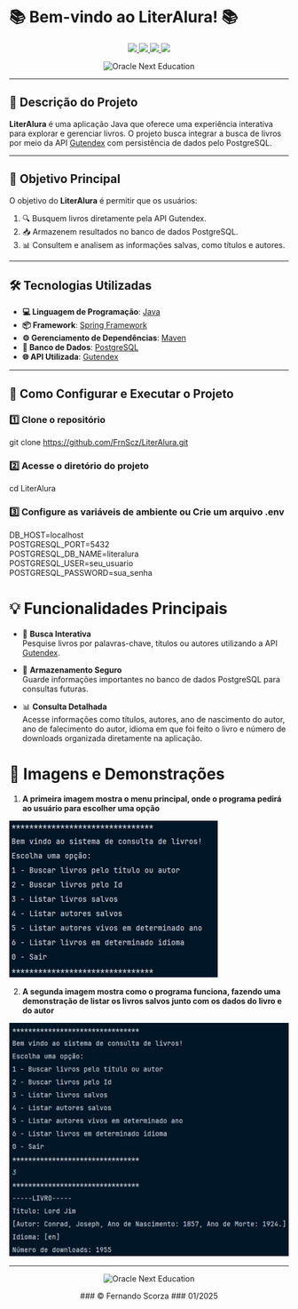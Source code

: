 
# 📚 Bem-vindo ao **LiterAlura**! 📚  
<p align="center">  
    <a alt="Java" href="https://java.com" target="_blank">  
        <img src="https://img.shields.io/badge/Java-v22.0.1-ED8B00.svg" />  
    </a>  
    <a alt="Spring Framework" href="https://spring.io/" target="_blank">  
        <img src="https://img.shields.io/badge/Spring-v3.4.1-6DB33F.svg" />  
    </a>  
    <a alt="Maven" href="https://maven.apache.org/" target="_blank">  
        <img src="https://img.shields.io/badge/Maven-v4.0.0-CD2335.svg" />  
    </a>  
    <a alt="PostgreSQL" href="https://postgresql.org" target="_blank">  
        <img src="https://img.shields.io/badge/PostgreSQL-v17.2-316192.svg" />  
    </a>  
</p>  

<p align="center">  
    <img src="https://i0.wp.com/pcformat.mx/www/wp-content/uploads/2022/03/Oracle-ONE.jpg?fit=1000%2C611&ssl=1" width="700px" alt="Oracle Next Education">  
</p>  

---

## 📖 **Descrição do Projeto**  

**LiterAlura** é uma aplicação Java que oferece uma experiência interativa para explorar e gerenciar livros. O projeto busca integrar a busca de livros por meio da API [Gutendex](https://gutendex.com/) com persistência de dados pelo PostgreSQL.  

---

## 🎯 **Objetivo Principal**  

O objetivo do **LiterAlura** é permitir que os usuários:  
1. 🔍 Busquem livros diretamente pela API Gutendex.  
2. 📥 Armazenem resultados no banco de dados PostgreSQL.    
3. 📊 Consultem e analisem as informações salvas, como títulos e autores.
---

## 🛠️ **Tecnologias Utilizadas**  

- **💻 Linguagem de Programação**: [Java](https://java.com)  
- **📦 Framework**: [Spring Framework](https://spring.io/)  
- **⚙️ Gerenciamento de Dependências**: [Maven](https://maven.apache.org/)  
- **📄 Banco de Dados**: [PostgreSQL](https://postgresql.org/)  
- **🌐 API Utilizada**: [Gutendex](https://gutendex.com/)  

---

## 🚀 **Como Configurar e Executar o Projeto**  

### 1️⃣ **Clone o repositório**

git clone https://github.com/FrnScz/LiterAlura.git  

### 2️⃣ **Acesse o diretório do projeto**

cd LiterAlura

### 3️⃣ **Configure as variáveis de ambiente ou Crie um arquivo .env**

DB_HOST=localhost  
POSTGRESQL_PORT=5432  
POSTGRESQL_DB_NAME=literalura  
POSTGRESQL_USER=seu_usuario  
POSTGRESQL_PASSWORD=sua_senha  

# 💡 **Funcionalidades Principais**  

- 🔎 **Busca Interativa**  
  Pesquise livros por palavras-chave, títulos ou autores utilizando a API [Gutendex](https://gutendex.com/).  

- 📄 **Armazenamento Seguro**  
  Guarde informações importantes no banco de dados PostgreSQL para consultas futuras.    

- 📊 **Consulta Detalhada**  
  Acesse informações como títulos, autores, ano de nascimento do autor, ano de falecimento do autor, idioma em que foi feito o livro e número de downloads organizada diretamente na aplicação.  

# 🎨 **Imagens e Demonstrações**
1. **A primeira imagem mostra o menu principal, onde o programa pedirá ao usuário para escolher uma opção**
<img src="https://github.com/FrnScz/LiterAlura/blob/master/images/program-1.png" alt="Imagem da primeira execução do programa"/>

2. **A segunda imagem mostra como o programa funciona, fazendo uma demonstração de listar os livros salvos junto com os dados do livro e do autor** 
<img src="https://github.com/FrnScz/LiterAlura/blob/master/images/program-2.png" alt="Imagem do programa executando e listando todos os livros salvos"/>

---

<p align="center">  
    <img src="https://i0.wp.com/pcformat.mx/www/wp-content/uploads/2022/03/Oracle-ONE.jpg?fit=1000%2C611&ssl=1" width="700px" alt="Oracle Next Education">  
</p>  


<div align="center">
### © Fernando Scorza 
### 01/2025
</div>
